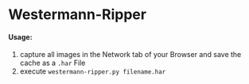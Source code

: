 # Westermann-Ripper
#### Usage:
1. capture all images in the Network tab of your Browser and save the cache as a `.har` File
2. execute `westermann-ripper.py filename.har`